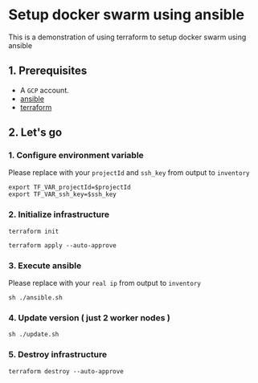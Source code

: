 # Setup docker swarm using ansible
This is a demonstration of using terraform to setup docker swarm using ansible

## 1. Prerequisites
* A `GCP` account.
* [ansible](https://docs.ansible.com/ansible/latest/installation_guide/intro_installation.html)
* [terraform](https://developer.hashicorp.com/terraform/tutorials/aws-get-started/install-cli)

## 2. Let's go
### 1. Configure environment variable
Please replace with your `projectId` and `ssh_key` from output to `inventory`
```
export TF_VAR_projectId=$projectId
export TF_VAR_ssh_key=$ssh_key
```

### 2. Initialize infrastructure

```
terraform init
```

```
terraform apply --auto-approve
```

### 3. Execute ansible
Please replace with your `real ip` from output to `inventory`
```
sh ./ansible.sh
```

### 4. Update version ( just 2 worker nodes )
```
sh ./update.sh
```

### 5. Destroy infrastructure
```
terraform destroy --auto-approve
```

